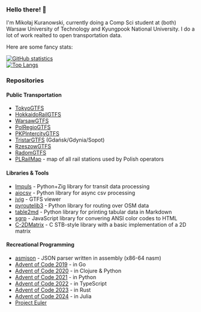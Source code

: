### Hello there! 👋

I'm Mikołaj Kuranowski, currently doing a Comp Sci student at (both) Warsaw University of Technology and Kyungpook National University.
I do a lot of work realted to open transportation data.

Here are some fancy stats:

[![GitHub statistics](https://github-readme-stats.vercel.app/api?username=MKuranowski)](https://github.com/anuraghazra/github-readme-stats)  
[![Top Langs](https://github-readme-stats.vercel.app/api/top-langs/?username=MKuranowski&layout=compact)](https://github.com/anuraghazra/github-readme-stats)

### Repositories

#### Public Transportation

- [TokyoGTFS](https://github.com/MKuranowski/TokyoGTFS)
- [HokkaidoRailGTFS](https://github.com/MKuranowski/HokkaidoRailGTFS)
- [WarsawGTFS](https://github.com/MKuranowski/WarsawGTFS)
- [PolRegioGTFS](https://github.com/MKuranowski/PolRegioGTFS)
- [PKPIntercityGTFS](https://github.com/MKuranowski/PKPIntercityGTFS)
- [TristarGTFS](https://github.com/MKuranowski/TristarGTFS) (Gdańsk/Gdynia/Sopot)
- [RzeszowGTFS](https://github.com/MKuranowski/RzeszowGTFS)
- [RadomGTFS](https://github.com/MKuranowski/RadomGTFS)
- [PLRailMap](https://github.com/MKuranowski/PLRailMap) - map of all rail stations used by Polish operators

#### Libraries & Tools

- [Impuls](https://github.com/MKuranowski/Impuls) - Python+Zig library for transit data processing
- [aiocsv](https://github.com/MKuranowski/aiocsv) - Python library for async csv processing
- [jvig](https://github.com/MKuranowski/jvig) - GTFS viewer
- [pyroutelib3](https://github.com/MKuranowski/pyroutelib3) - Python library for routing over OSM data
- [table2md](https://github.com/MKuranowski/table2md) - Python library for printing tabular data in Markdown
- [sgrp](https://github.com/MKuranowski/sgrp) - JavaScript library for convering ANSI color codes to HTML
- [C-2DMatrix](https://github.com/MKuranowski/C-2DMatrix) - C STB-style library with a basic implementation of a 2D matrix

#### Recreational Programming

- [asmjson](https://github.com/MKuranowski/asmjson) - JSON parser written in assembly (x86-64 nasm)
- [Advent of Code 2019](https://github.com/MKuranowski/AdventOfCode2019) - in Go
- [Advent of Code 2020](https://github.com/MKuranowski/AdventOfCode2020) - in Clojure & Python
- [Advent of Code 2021](https://github.com/MKuranowski/AdventOfCode2021) - in Python
- [Advent of Code 2022](https://github.com/MKuranowski/AdventOfCode2022) - in TypeScript
- [Advent of Code 2023](https://github.com/MKuranowski/AdventOfCode2023) - in Rust
- [Advent of Code 2024](https://github.com/MKuranowski/AdventOfCode2024) - in Julia
- [Project Euler](https://github.com/MKuranowski/ProjectEuler/)
